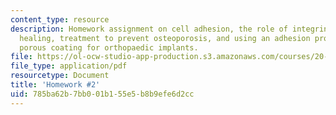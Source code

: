 ```yaml
---
content_type: resource
description: Homework assignment on cell adhesion, the role of integrins in wound
  healing, treatment to prevent osteoporosis, and using an adhesion protein for a
  porous coating for orthopaedic implants.
file: https://ol-ocw-studio-app-production.s3.amazonaws.com/courses/20-441j-biomaterials-tissue-interactions-fall-2009/785ba62b7bb001b155e5b8b9efe6d2cc_MIT20_441JF09_hw2.pdf
file_type: application/pdf
resourcetype: Document
title: 'Homework #2'
uid: 785ba62b-7bb0-01b1-55e5-b8b9efe6d2cc
---
```

